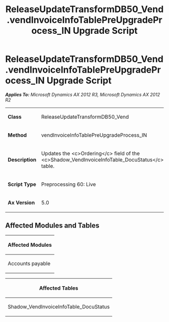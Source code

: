 ﻿---
title: ReleaseUpdateTransformDB50_Vend.vendInvoiceInfoTablePreUpgradeProcess_IN Upgrade Script
TOCTitle: ReleaseUpdateTransformDB50_Vend.vendInvoiceInfoTablePreUpgradeProcess_IN Upgrade Script
ms:assetid: aa5a7d97-c064-86d9-739d-83df1a0b313f
ms:mtpsurl: https://msdn.microsoft.com/en-us/library/JJ686452(v=AX.60)
ms:contentKeyID: 49710408
ms.date: 05/18/2015
mtps_version: v=AX.60
---

# ReleaseUpdateTransformDB50\_Vend.vendInvoiceInfoTablePreUpgradeProcess\_IN Upgrade Script 


_**Applies To:** Microsoft Dynamics AX 2012 R3, Microsoft Dynamics AX 2012 R2_

<table>
<colgroup>
<col style="width: 50%" />
<col style="width: 50%" />
</colgroup>
<tbody>
<tr class="odd">
<td><p><strong>Class</strong></p></td>
<td><p>ReleaseUpdateTransformDB50_Vend</p></td>
</tr>
<tr class="even">
<td><p><strong>Method</strong></p></td>
<td><p>vendInvoiceInfoTablePreUpgradeProcess_IN</p></td>
</tr>
<tr class="odd">
<td><p><strong>Description</strong></p></td>
<td><p>Updates the &lt;c&gt;Ordering&lt;/c&gt; field of the &lt;c&gt;Shadow_VendInvoiceInfoTable_DocuStatus&lt;/c&gt; table.</p></td>
</tr>
<tr class="even">
<td><p><strong>Script Type</strong></p></td>
<td><p>Preprocessing 60: Live</p></td>
</tr>
<tr class="odd">
<td><p><strong>Ax Version</strong></p></td>
<td><p>5.0</p></td>
</tr>
</tbody>
</table>


## Affected Modules and Tables

<table>
<colgroup>
<col style="width: 100%" />
</colgroup>
<thead>
<tr class="header">
<th><p>Affected Modules</p></th>
</tr>
</thead>
<tbody>
<tr class="odd">
<td><p>Accounts payable</p></td>
</tr>
</tbody>
</table>


<table>
<colgroup>
<col style="width: 100%" />
</colgroup>
<thead>
<tr class="header">
<th><p>Affected Tables</p></th>
</tr>
</thead>
<tbody>
<tr class="odd">
<td><p>Shadow_VendInvoiceInfoTable_DocuStatus</p></td>
</tr>
</tbody>
</table>

  


